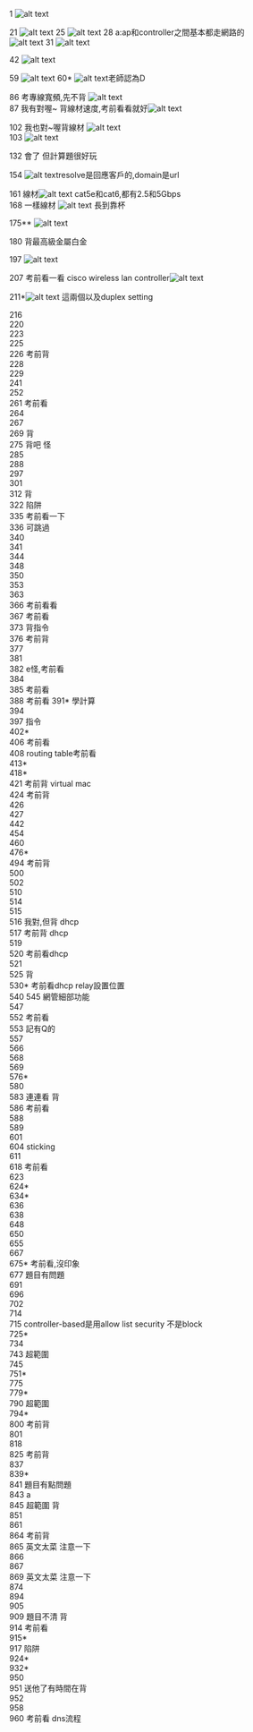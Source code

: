 1    ![alt text](image-1.png)  

21  ![alt text](image-2.png)
25  ![alt text](image-3.png)
28 a:ap和controller之間基本都走網路的  
![alt text](image-4.png)
31  ![alt text](image-5.png)

42  ![alt text](image-6.png)



59  ![alt text](image-7.png)
60*  ![alt text](image-8.png)老師認為D  


  
 
86 考專線寬頻,先不背 ![alt text](image-9.png)   
87 我有對喔~ 背線材速度,考前看看就好![alt text](image-10.png)  

102 我也對~喔背線材  ![alt text](image-11.png)  
103  ![alt text](image-12.png)  
  
  
      
132 會了 但計算題很好玩  
  
  
  
154  ![alt text](image-13.png)resolve是回應客戶的,domain是url  
  
161  線材![alt text](image-14.png) cat5e和cat6,都有2.5和5Gbps    
168 一樣線材  ![alt text](image-15.png) 長到靠杯  

  
 
175**  ![alt text](image-16.png)
  
180 背最高級金屬白金  
  


197  ![alt text](image-17.png)
  
207 考前看一看 cisco wireless lan controller![alt text](image-18.png)  
  
211*![alt text](image-19.png) 這兩個以及duplex setting 
  
  
216   
220  
223  
225  
226 考前背  
228  
229  
241  
252  
261 考前看   
264  
267  
269 背  
275 背吧 怪  
285  
288  
297  
301  
312 背  
322 陷阱  
335 考前看一下  
336 可跳過  
340  
341   
344   
348  
350  
353  
363  
366 考前看看  
367 考前看  
373 背指令  
376 考前背  
377   
381  
382 e怪,考前看  
384  
385 考前看  
388 考前看
391* 學計算   
394   
397 指令  
402*  
406 考前看   
408 routing table考前看    
413*  
418*   
421 考前背 virtual mac  
424 考前背  
426  
427  
442  
454  
460  
476*  
494 考前背  
500  
502  
510  
514  
515  
516 我對,但背 dhcp  
517  考前背 dhcp  
519  
520 考前看dhcp  
521  
525 背  
530* 考前看dhcp relay設置位置  
540 
545  網管細部功能  
547  
552 考前看  
553 記有Q的     
557  
566  
568  
569  
576*  
580  
583 連連看 背  
586 考前看  
588  
589  
601  
604 sticking  
611   
618 考前看  
623  
624*  
634*  
636  
638  
648  
650  
655  
667  
675*  考前看,沒印象   
677 題目有問題  
691  
696  
702  
714  
715 controller-based是用allow list security 不是block  
725*  
734  
743 超範圍  
745  
751*  
775  
779*  
790 超範圍  
794*  
800 考前背   
801   
818  
825 考前背  
837  
839*  
841 題目有點問題  
843 a  
845 超範圍 背  
851  
861  
864 考前背  
865 英文太菜 注意一下  
866  
867  
869  英文太菜 注意一下    
874   
894  
905  
909 題目不清 背  
914 考前看  
915*  
917 陷阱  
924*  
932*  
950  
951 送他了有時間在背  
952  
958  
960 考前看 dns流程  

  














